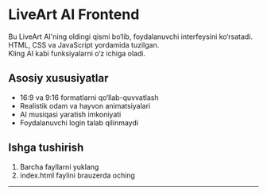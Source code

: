 # LiveArt AI Frontend

Bu LiveArt AI'ning oldingi qismi bo‘lib, foydalanuvchi interfeysini ko‘rsatadi.  
HTML, CSS va JavaScript yordamida tuzilgan.  
Kling AI kabi funksiyalarni o‘z ichiga oladi.

## Asosiy xususiyatlar
- 16:9 va 9:16 formatlarni qo‘llab-quvvatlash
- Realistik odam va hayvon animatsiyalari
- AI musiqasi yaratish imkoniyati
- Foydalanuvchi login talab qilinmaydi

## Ishga tushirish
1. Barcha fayllarni yuklang
2. index.html faylini brauzerda oching

---
